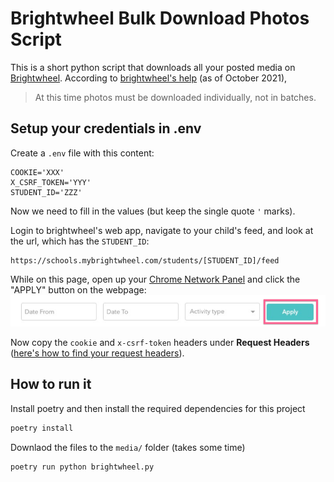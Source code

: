# Brightwheel Bulk Download Photos Script

This is a short python script that downloads all your posted media on [Brightwheel](https://mybrightwheel.com/). According to [brightwheel's help](https://help.mybrightwheel.com/en/articles/942382-download-photos-videos#bulk-save-workaround) (as of October 2021),

> At this time photos must be downloaded individually, not in batches.

## Setup your credentials in .env

Create a `.env` file with this content:

```
COOKIE='XXX'
X_CSRF_TOKEN='YYY'
STUDENT_ID='ZZZ'
```

Now we need to fill in the values (but keep the single quote `'` marks).

Login to brightwheel's web app, navigate to your child's feed, and look at the url, which has the `STUDENT_ID`:

```
https://schools.mybrightwheel.com/students/[STUDENT_ID]/feed
```

While on this page, open up your [Chrome Network Panel](https://developer.chrome.com/docs/devtools/network/#open) and click the "APPLY" button on the webpage:
![Apply Button](apply.jpg)

Now copy the `cookie` and `x-csrf-token` headers under **Request Headers** ([here's how to find your request headers](https://stackoverflow.com/questions/4423061/how-can-i-view-http-headers-in-google-chrome)).

## How to run it

Install poetry and then install the required dependencies for this project

```bash
poetry install
```

Downlaod the files to the `media/` folder (takes some time)

```bash
poetry run python brightwheel.py
```
